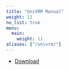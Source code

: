 ```yaml
---
title: "UniVRM Manual"
weight: 11
no_list: true
menu:
  main:
    weight: 11
aliases: ["/univrm/"]
---
```


- [Download](https://github.com/vrm-c/UniVRM/releases)
